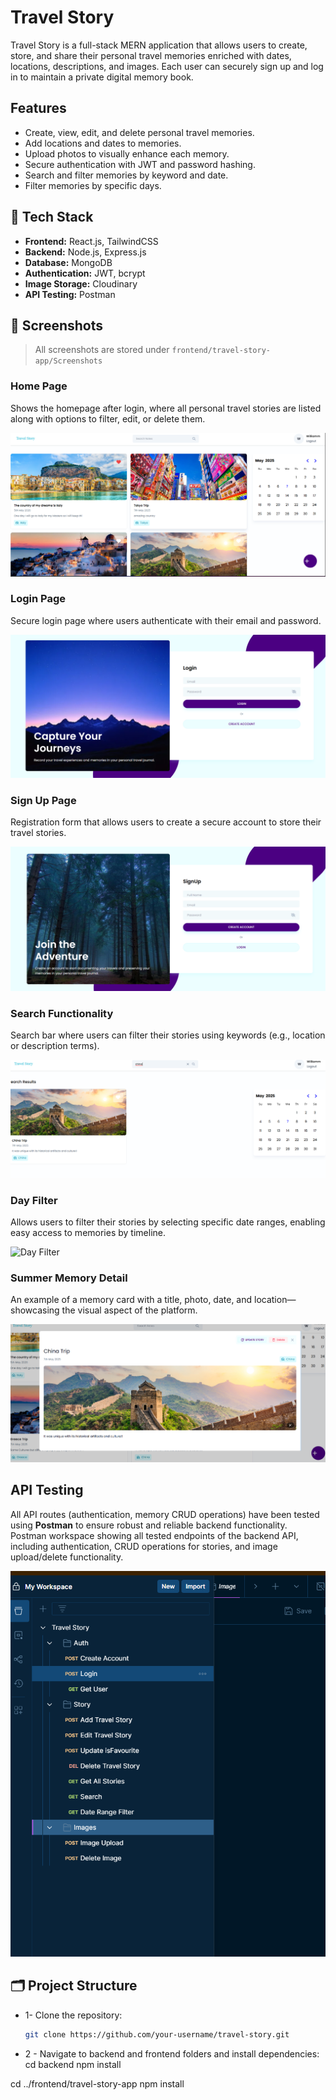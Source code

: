 #  Travel Story 

Travel Story is a full-stack MERN application that allows users to create, store, and share their personal travel memories enriched
with dates, locations, descriptions, and images. Each user can securely sign up and log in to maintain a private digital memory book.

##  Features

-  Create, view, edit, and delete personal travel memories.
-  Add locations and dates to memories.
-  Upload photos to visually enhance each memory.
-  Secure authentication with JWT and password hashing.
-  Search and filter memories by keyword and date.
-  Filter memories by specific days.

## 🔧 Tech Stack

- **Frontend:** React.js, TailwindCSS
- **Backend:** Node.js, Express.js
- **Database:** MongoDB
- **Authentication:** JWT, bcrypt
- **Image Storage:** Cloudinary
- **API Testing:** Postman

## 📸 Screenshots

> All screenshots are stored under `frontend/travel-story-app/Screenshots`

###  Home Page
Shows the homepage after login, where all personal travel stories are listed along with options to filter, edit, or delete them.

![Home Page](./frontend/travel-story-app/Screenshots/HomeSS.png)

###  Login Page
Secure login page where users authenticate with their email and password.

![Login Page](./frontend/travel-story-app/Screenshots/LoginSS.png)

###  Sign Up Page
Registration form that allows users to create a secure account to store their travel stories.

![Sign Up Page](./frontend/travel-story-app/Screenshots/SignUpSS.png)

### Search Functionality
Search bar where users can filter their stories using keywords (e.g., location or description terms).

![Search Memories](./frontend/travel-story-app/Screenshots/SearchSS.png)

###  Day Filter
Allows users to filter their stories by selecting specific date ranges, enabling easy access to memories by timeline.

![Day Filter](./frontend/travel-story-app/Screenshots/DayfilterSS.png)

###  Summer Memory Detail
An example of a memory card with a title, photo, date, and location—showcasing the visual aspect of the platform.

![Summer Memory](./frontend/travel-story-app/Screenshots/SummerMemorySS.png)

##  API Testing

All API routes (authentication, memory CRUD operations) have been tested using **Postman** to ensure robust and reliable backend functionality.
Postman workspace showing all tested endpoints of the backend API, including authentication, CRUD operations for stories, and image upload/delete functionality.

![Postman API Tests](./frontend/travel-story-app/Screenshots/PostmanSS.png)

## 🗂️ Project Structure
 * 1- Clone the repository:
   ```bash
   git clone https://github.com/your-username/travel-story.git

* 2 - Navigate to backend and frontend folders and install dependencies: 
cd backend
npm install

cd ../frontend/travel-story-app
npm install

